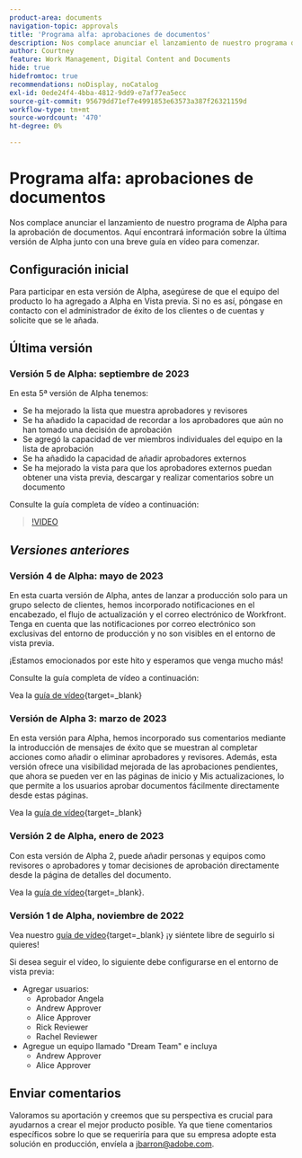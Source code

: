 ```yaml
---
product-area: documents
navigation-topic: approvals
title: 'Programa alfa: aprobaciones de documentos'
description: Nos complace anunciar el lanzamiento de nuestro programa de Alpha para la aprobación de documentos. Aquí encontrará información sobre la última versión de Alpha junto con una breve guía en vídeo para comenzar.
author: Courtney
feature: Work Management, Digital Content and Documents
hide: true
hidefromtoc: true
recommendations: noDisplay, noCatalog
exl-id: 0ede24f4-4bba-4812-9dd9-e7af77ea5ecc
source-git-commit: 95679dd71ef7e4991853e63573a387f26321159d
workflow-type: tm+mt
source-wordcount: '470'
ht-degree: 0%

---
```


# Programa alfa: aprobaciones de documentos

Nos complace anunciar el lanzamiento de nuestro programa de Alpha para la aprobación de documentos. Aquí encontrará información sobre la última versión de Alpha junto con una breve guía en vídeo para comenzar.

## Configuración inicial

Para participar en esta versión de Alpha, asegúrese de que el equipo del producto lo ha agregado a Alpha en Vista previa. Si no es así, póngase en contacto con el administrador de éxito de los clientes o de cuentas y solicite que se le añada.

## Última versión

### Versión 5 de Alpha: septiembre de 2023

En esta 5ª versión de Alpha tenemos:

* Se ha mejorado la lista que muestra aprobadores y revisores
* Se ha añadido la capacidad de recordar a los aprobadores que aún no han tomado una decisión de aprobación
* Se agregó la capacidad de ver miembros individuales del equipo en la lista de aprobación
* Se ha añadido la capacidad de añadir aprobadores externos
* Se ha mejorado la vista para que los aprobadores externos puedan obtener una vista previa, descargar y realizar comentarios sobre un documento

Consulte la guía completa de vídeo a continuación:

>[!VIDEO](https://video.tv.adobe.com/v/3424613/)

## _Versiones anteriores_

### Versión 4 de Alpha: mayo de 2023

En esta cuarta versión de Alpha, antes de lanzar a producción solo para un grupo selecto de clientes, hemos incorporado notificaciones en el encabezado, el flujo de actualización y el correo electrónico de Workfront. Tenga en cuenta que las notificaciones por correo electrónico son exclusivas del entorno de producción y no son visibles en el entorno de vista previa. <!--If you're interested in having this release implemented in your production environment on June 14th, please reach out to me directly at jbarron@adobe.com.-->

¡Estamos emocionados por este hito y esperamos que venga mucho más!

Consulte la guía completa de vídeo a continuación:

Vea la [guía de vídeo](https://video.tv.adobe.com/v/3420094/){target=_blank}

### Versión de Alpha 3: marzo de 2023

En esta versión para Alpha, hemos incorporado sus comentarios mediante la introducción de mensajes de éxito que se muestran al completar acciones como añadir o eliminar aprobadores y revisores. Además, esta versión ofrece una visibilidad mejorada de las aprobaciones pendientes, que ahora se pueden ver en las páginas de inicio y Mis actualizaciones, lo que permite a los usuarios aprobar documentos fácilmente directamente desde estas páginas.

Vea la [guía de vídeo](https://video.tv.adobe.com/v/3417854/){target=_blank}

### Versión 2 de Alpha, enero de 2023

Con esta versión de Alpha 2, puede añadir personas y equipos como revisores o aprobadores y tomar decisiones de aprobación directamente desde la página de detalles del documento.

Vea la [guía de vídeo](https://video.tv.adobe.com/v/3413941){target=_blank}.

### Versión 1 de Alpha, noviembre de 2022

Vea nuestro [guía de vídeo](https://video.tv.adobe.com/v/3412837){target=_blank} ¡y siéntete libre de seguirlo si quieres!

Si desea seguir el vídeo, lo siguiente debe configurarse en el entorno de vista previa:

* Agregar usuarios:
   * Aprobador Angela
   * Andrew Approver
   * Alice Approver
   * Rick Reviewer
   * Rachel Reviewer
* Agregue un equipo llamado &quot;Dream Team&quot; e incluya
   * Andrew Approver
   * Alice Approver

## Enviar comentarios

Valoramos su aportación y creemos que su perspectiva es crucial para ayudarnos a crear el mejor producto posible. Ya que tiene comentarios específicos sobre lo que se requeriría para que su empresa adopte esta solución en producción, envíela a [jbarron@adobe.com](mailto:jbarron@adobe.com).
